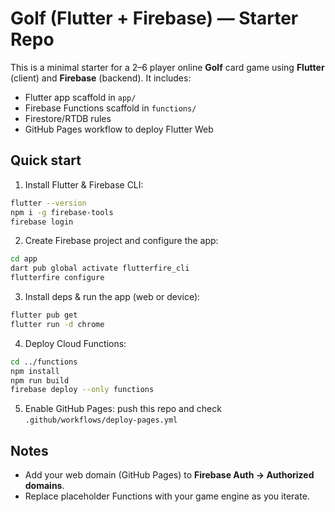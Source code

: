 # Golf (Flutter + Firebase) — Starter Repo

This is a minimal starter for a 2–6 player online **Golf** card game using **Flutter** (client) and **Firebase** (backend).
It includes:
- Flutter app scaffold in `app/`
- Firebase Functions scaffold in `functions/`
- Firestore/RTDB rules
- GitHub Pages workflow to deploy Flutter Web

## Quick start
1) Install Flutter & Firebase CLI:
```bash
flutter --version
npm i -g firebase-tools
firebase login
```

2) Create Firebase project and configure the app:
```bash
cd app
dart pub global activate flutterfire_cli
flutterfire configure
```

3) Install deps & run the app (web or device):
```bash
flutter pub get
flutter run -d chrome
```

4) Deploy Cloud Functions:
```bash
cd ../functions
npm install
npm run build
firebase deploy --only functions
```

5) Enable GitHub Pages: push this repo and check `.github/workflows/deploy-pages.yml`

## Notes
- Add your web domain (GitHub Pages) to **Firebase Auth → Authorized domains**.
- Replace placeholder Functions with your game engine as you iterate.
